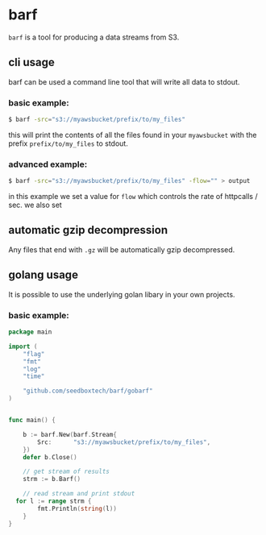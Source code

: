 # barf

`barf` is a tool for producing a data streams from S3.




## cli usage

barf can be used a command line tool that will write all data to stdout.

### basic example:

```sh
$ barf -src="s3://myawsbucket/prefix/to/my_files"
```

this will print the contents of all the files found in your `myawsbucket`
with the prefix `prefix/to/my_files` to stdout.

### advanced example:

```sh
$ barf -src="s3://myawsbucket/prefix/to/my_files" -flow="" > output
```

in this example we set a value for `flow` which controls the rate of httpcalls / sec.
we also set

## automatic gzip decompression

Any files that end with `.gz` will be automatically gzip decompressed.

## golang usage

It is possible to use the underlying golan libary in your own projects.

### basic example:

```go
package main

import (
	"flag"
	"fmt"
	"log"
	"time"

	"github.com/seedboxtech/barf/gobarf"
)


func main() {

	b := barf.New(barf.Stream{
		Src:      "s3://myawsbucket/prefix/to/my_files",
	})
	defer b.Close()

	// get stream of results
	strm := b.Barf()

	// read stream and print stdout
  for l := range strm {
		fmt.Println(string(l))
	}
}
```
